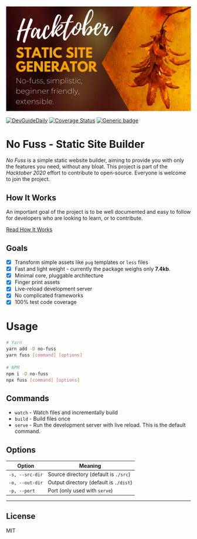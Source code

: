 ![No Fuss - Hacktober Poster](./docs/assets/readme-poster.png)

[![DevGuideDaily](https://circleci.com/gh/DevGuideDaily/no-fuss.svg?style=shield)](https://circleci.com/gh/DevGuideDaily/no-fuss)
[![Coverage Status](https://coveralls.io/repos/github/DevGuideDaily/no-fuss/badge.svg?branch=main)](https://coveralls.io/github/DevGuideDaily/no-fuss?branch=main)
[![Generic badge](https://img.shields.io/badge/contributions-welcome-default.svg)](https://shields.io/)


# No Fuss - Static Site Builder

*No Fuss* is a simple static website builder, aiming to provide you with only the features you need, without any bloat. This project is part of the *Hacktober 2020* effort to contribute to open-source. Everyone is welcome to join the project.

## How It Works

An important goal of the project is to be well documented and easy to follow for developers who are looking to learn, or to contribute.

[Read How It Works](./docs/README.md)

## Goals

- [x] Transform simple assets like `pug` templates or `less` files
- [x] Fast and light weight - currently the package weighs only **7.4kb**.
- [x] Minimal core, pluggable architecture
- [x] Finger print assets
- [x] Live-reload development server
- [x] No complicated frameworks
- [x] 100% test code coverage

# Usage

```bash
# Yarn
yarn add -D no-fuss
yarn fuss [command] [options]

# NPM
npm i -D no-fuss
npx fuss [command] [options]
```

## Commands

- `watch` - Watch files and incrementally build
- `build` - Build files once
- `serve` - Run the development server with live reload. This is the default command.

## Options

| Option          | Meaning                                |
| --------------- | -------------------------------------- |
| `-s, --src-dir` | Source directory (default is `./src`)  |
| `-o, --out-dir` | Output directory (default is `./dist`) |
| `-p, --port`    | Port (only used with `serve`)          |

---

## License

MIT
